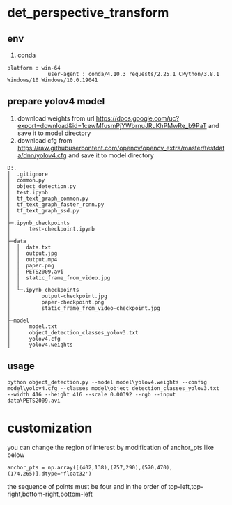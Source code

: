 # det_perspective_transform

## env
1. conda
```
platform : win-64
             user-agent : conda/4.10.3 requests/2.25.1 CPython/3.8.1 Windows/10 Windows/10.0.19041
```             
## prepare yolov4 model
1. download weights from url https://docs.google.com/uc?export=download&id=1cewMfusmPjYWbrnuJRuKhPMwRe_b9PaT and save it to model directory
2. download cfg from https://raw.githubusercontent.com/opencv/opencv_extra/master/testdata/dnn/yolov4.cfg and save it to model directory

```
D:.
│  .gitignore
│  common.py
│  object_detection.py
│  test.ipynb
│  tf_text_graph_common.py
│  tf_text_graph_faster_rcnn.py
│  tf_text_graph_ssd.py
│
├─.ipynb_checkpoints
│      test-checkpoint.ipynb
│
├─data
│  │  data.txt
│  │  output.jpg
│  │  output.mp4
│  │  paper.png
│  │  PETS2009.avi
│  │  static_frame_from_video.jpg
│  │
│  └─.ipynb_checkpoints
│          output-checkpoint.jpg
│          paper-checkpoint.png
│          static_frame_from_video-checkpoint.jpg
│
├─model
│      model.txt
│      object_detection_classes_yolov3.txt
│      yolov4.cfg
│      yolov4.weights
```

## usage 
```
python object_detection.py --model model\yolov4.weights --config model\yolov4.cfg --classes model\object_detection_classes_yolov3.txt  --width 416 --height 416 --scale 0.00392 --rgb --input data\PETS2009.avi
```

# customization
you can change the region of interest by modification of anchor_pts like below
```
anchor_pts = np.array([(402,138),(757,290),(570,470),(174,265)],dtype='float32')
```
the sequence of points must be four and in the order of top-left,top-right,bottom-right,bottom-left
